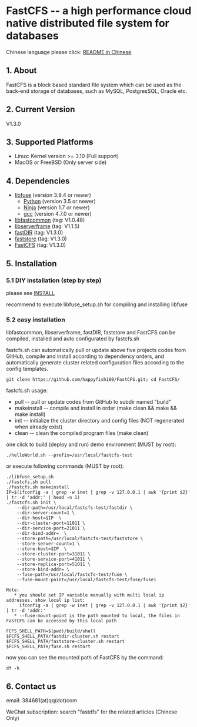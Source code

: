 # FastCFS -- a high performance cloud native distributed file system for databases

Chinese language please click: [README in Chinese](README-zh_CN.md)

## 1. About

FastCFS is a block based standard file system which can be used as the back-end storage of databases, such as MySQL, PostgresSQL, Oracle etc.

## 2. Current Version

V1.3.0

## 3. Supported Platforms

* Linux: Kernel version >= 3.10  (Full support)
* MacOS or FreeBSD (Only server side)

## 4. Dependencies

* [libfuse](https://github.com/libfuse/libfuse) (version 3.9.4 or newer)
    * [Python](https://python.org/) (version 3.5 or newer)
    * [Ninja](https://ninja-build.org/) (version 1.7 or newer)
    * [gcc](https://www.gnu.org/software/gcc/) (version 4.7.0 or newer)
* [libfastcommon](https://github.com/happyfish100/libfastcommon) (tag: V1.0.48)
* [libserverframe](https://github.com/happyfish100/libserverframe) (tag: V1.1.5)
* [fastDIR](https://github.com/happyfish100/fastDIR) (tag: V1.3.0)
* [faststore](https://github.com/happyfish100/faststore) (tag: V1.3.0)
* [FastCFS](https://github.com/happyfish100/FastCFS) (tag: V1.3.0)

## 5. Installation

### 5.1 DIY installation (step by step)

please see [INSTALL](INSTALL.md)

recommend to execute libfuse_setup.sh for compiling and installing libfuse

### 5.2 easy installation

libfastcommon, libserverframe, fastDIR, faststore and FastCFS can be compiled, installed and auto configurated by fastcfs.sh

fastcfs.sh can automatically pull or update above five projects codes from GitHub, compile and install according to dependency orders, and automatically generate cluster related configuration files according to the config templates.

```
git clone https://github.com/happyfish100/FastCFS.git; cd FastCFS/
```

fastcfs.sh usage:

* pull -- pull or update codes from GitHub to subdir named "build"
* makeinstall -- compile and install in order (make clean && make && make install)
* init -- initialize the cluster directory and config files (NOT regenerated when already exist)
* clean -- clean the compiled program files (make clean)


one click to build (deploy and run) demo environment (MUST by root):

```
./helloWorld.sh --prefix=/usr/local/fastcfs-test
```

or execute following commands (MUST by root):

```
./libfuse_setup.sh
./fastcfs.sh pull
./fastcfs.sh makeinstall
IP=$(ifconfig -a | grep -w inet | grep -v 127.0.0.1 | awk '{print $2}' | tr -d 'addr:' | head -n 1)
./fastcfs.sh init \
	--dir-path=/usr/local/fastcfs-test/fastdir \
	--dir-server-count=1 \
	--dir-host=$IP  \
	--dir-cluster-port=11011 \
	--dir-service-port=21011 \
	--dir-bind-addr=  \
	--store-path=/usr/local/fastcfs-test/faststore \
	--store-server-count=1 \
	--store-host=$IP  \
	--store-cluster-port=31011 \
	--store-service-port=41011 \
	--store-replica-port=51011 \
	--store-bind-addr= \
	--fuse-path=/usr/local/fastcfs-test/fuse \
	--fuse-mount-point=/usr/local/fastcfs-test/fuse/fuse1

Note:
   * you should set IP variable manually with multi local ip addresses. show local ip list:
     ifconfig -a | grep -w inet | grep -v 127.0.0.1 | awk '{print $2}' | tr -d 'addr:'
   * --fuse-mount-point is the path mounted to local, the files in FastCFS can be accessed by this local path

FCFS_SHELL_PATH=$(pwd)/build/shell
$FCFS_SHELL_PATH/fastdir-cluster.sh restart
$FCFS_SHELL_PATH/faststore-cluster.sh restart
$FCFS_SHELL_PATH/fuse.sh restart

```

now you can see the mounted path of FastCFS by the command:

```
df -h
```

## 6. Contact us

email: 384681(at)qq(dot)com

WeChat subscription: search "fastdfs" for the related articles (Chinese Only)
